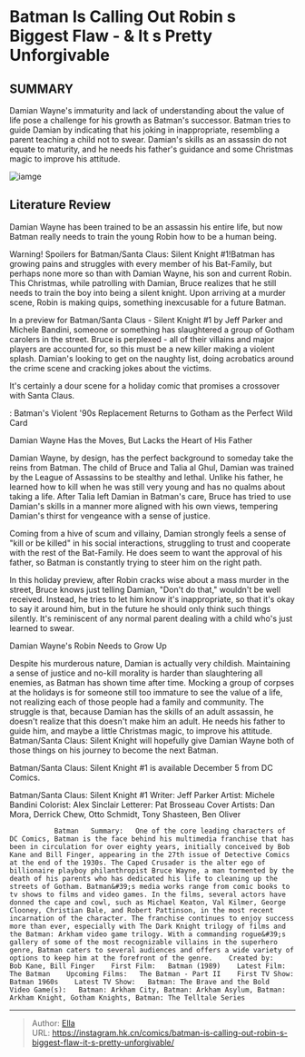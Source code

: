 # Batman Is Calling Out Robin s Biggest Flaw - &amp; It s Pretty Unforgivable


## SUMMARY 



  Damian Wayne&#39;s immaturity and lack of understanding about the value of life pose a challenge for his growth as Batman&#39;s successor.   Batman tries to guide Damian by indicating that his joking in inappropriate, resembling a parent teaching a child not to swear.   Damian&#39;s skills as an assassin do not equate to maturity, and he needs his father&#39;s guidance and some Christmas magic to improve his attitude.  

![iamge](https://static1.srcdn.com/wordpress/wp-content/uploads/2023/12/batman-and-damian-wayne-robin-in-dc-comics.jpg)

## Literature Review

Damian Wayne has been trained to be an assassin his entire life, but now Batman really needs to train the young Robin how to be a human being.




Warning! Spoilers for Batman/Santa Claus: Silent Knight #1!Batman has growing pains and struggles with every member of his Bat-Family, but perhaps none more so than with Damian Wayne, his son and current Robin. This Christmas, while patrolling with Damian, Bruce realizes that he still needs to train the boy into being a silent knight. Upon arriving at a murder scene, Robin is making quips, something inexcusable for a future Batman.




In a preview for Batman/Santa Claus - Silent Knight #1 by Jeff Parker and Michele Bandini, someone or something has slaughtered a group of Gotham carolers in the street. Bruce is perplexed - all of their villains and major players are accounted for, so this must be a new killer making a violent splash. Damian&#39;s looking to get on the naughty list, doing acrobatics around the crime scene and cracking jokes about the victims.



          

It&#39;s certainly a dour scene for a holiday comic that promises a crossover with Santa Claus.

 : Batman&#39;s Violent &#39;90s Replacement Returns to Gotham as the Perfect Wild Card


 Damian Wayne Has the Moves, But Lacks the Heart of His Father 
         




Damian Wayne, by design, has the perfect background to someday take the reins from Batman. The child of Bruce and Talia al Ghul, Damian was trained by the League of Assassins to be stealthy and lethal. Unlike his father, he learned how to kill when he was still very young and has no qualms about taking a life. After Talia left Damian in Batman&#39;s care, Bruce has tried to use Damian&#39;s skills in a manner more aligned with his own views, tempering Damian&#39;s thirst for vengeance with a sense of justice.

Coming from a hive of scum and villainy, Damian strongly feels a sense of &#34;kill or be killed&#34; in his social interactions, struggling to trust and cooperate with the rest of the Bat-Family. He does seem to want the approval of his father, so Batman is constantly trying to steer him on the right path.

In this holiday preview, after Robin cracks wise about a mass murder in the street, Bruce knows just telling Damian, &#34;Don&#39;t do that,&#34; wouldn&#39;t be well received. Instead, he tries to let him know it&#39;s inappropriate, so that it&#39;s okay to say it around him, but in the future he should only think such things silently. It&#39;s reminiscent of any normal parent dealing with a child who&#39;s just learned to swear.






 Damian Wayne&#39;s Robin Needs to Grow Up 
          

Despite his murderous nature, Damian is actually very childish. Maintaining a sense of justice and no-kill morality is harder than slaughtering all enemies, as Batman has shown time after time. Mocking a group of corpses at the holidays is for someone still too immature to see the value of a life, not realizing each of those people had a family and community. The struggle is that, because Damian has the skills of an adult assassin, he doesn&#39;t realize that this doesn&#39;t make him an adult. He needs his father to guide him, and maybe a little Christmas magic, to improve his attitude. Batman/Santa Claus: Silent Knight will hopefully give Damian Wayne both of those things on his journey to become the next Batman.

Batman/Santa Claus: Silent Knight #1 is available December 5 from DC Comics.




 Batman/Santa Claus: Silent Knight #1                  Writer: Jeff Parker   Artist: Michele Bandini   Colorist: Alex Sinclair   Letterer: Pat Brosseau   Cover Artists: Dan Mora, Derrick Chew, Otto Schmidt, Tony Shasteen, Ben Oliver      



               Batman   Summary:   One of the core leading characters of DC Comics, Batman is the face behind his multimedia franchise that has been in circulation for over eighty years, initially conceived by Bob Kane and Bill Finger, appearing in the 27th issue of Detective Comics at the end of the 1930s. The Caped Crusader is the alter ego of billionaire playboy philanthropist Bruce Wayne, a man tormented by the death of his parents who has dedicated his life to cleaning up the streets of Gotham. Batman&#39;s media works range from comic books to tv shows to films and video games. In the films, several actors have donned the cape and cowl, such as Michael Keaton, Val Kilmer, George Clooney, Christian Bale, and Robert Pattinson, in the most recent incarnation of the character. The franchise continues to enjoy success more than ever, especially with The Dark Knight trilogy of films and the Batman: Arkham video game trilogy. With a commanding rogue&#39;s gallery of some of the most recognizable villains in the superhero genre, Batman caters to several audiences and offers a wide variety of options to keep him at the forefront of the genre.    Created by:   Bob Kane, Bill Finger    First Film:   Batman (1989)    Latest Film:   The Batman    Upcoming Films:   The Batman - Part II    First TV Show:   Batman 1960s    Latest TV Show:   Batman: The Brave and the Bold    Video Game(s):   Batman: Arkham City, Batman: Arkham Asylum, Batman: Arkham Knight, Gotham Knights, Batman: The Telltale Series      

---

> Author: [Ella](https://instagram.hk.cn/)  
> URL: https://instagram.hk.cn/comics/batman-is-calling-out-robin-s-biggest-flaw-it-s-pretty-unforgivable/  

